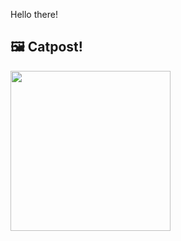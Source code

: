 Hello there!



## 🖼️ Catpost!

<sub>
    <img src="https://cdn2.thecatapi.com/images/MTc2NjExOA.jpg" height="256">
</sub>

